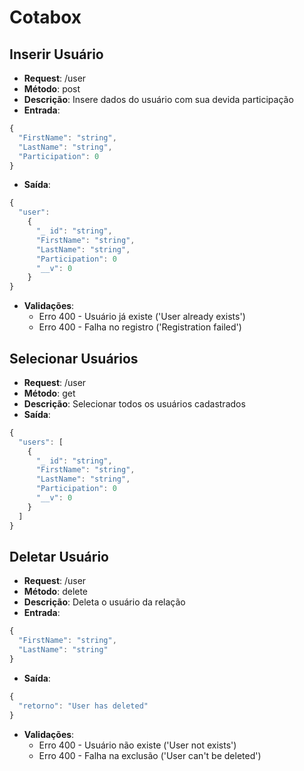 # Cotabox

## Inserir Usuário
* **Request**: /user
* **Método**: post
* **Descrição**: Insere dados do usuário com sua devida participação
* **Entrada**:
```javascript
{
  "FirstName": "string",
  "LastName": "string",
  "Participation": 0
}
```
* **Saída**:
```javascript
{
  "user":
    {
      "_ id": "string",
      "FirstName": "string",
      "LastName": "string",
      "Participation": 0
      "__v": 0
    }
}
```
* **Validações**:
  * Erro 400 - Usuário já existe ('User already exists')
  * Erro 400 - Falha no registro ('Registration failed')

## Selecionar Usuários
* **Request**: /user
* **Método**: get
* **Descrição**: Selecionar todos os usuários cadastrados
* **Saída**:
```javascript
{
  "users": [
    {
      "_ id": "string",
      "FirstName": "string",
      "LastName": "string",
      "Participation": 0
      "__v": 0
    }
  ]
}
```

## Deletar Usuário
* **Request**: /user
* **Método**: delete
* **Descrição**: Deleta o usuário da relação
* **Entrada**:
```javascript
{
  "FirstName": "string",
  "LastName": "string"
}
```
* **Saída**:
```javascript
{
  "retorno": "User has deleted"
}
```
* **Validações**:
  * Erro 400 - Usuário não existe ('User not exists')
  * Erro 400 - Falha na exclusão ('User can't be deleted')
